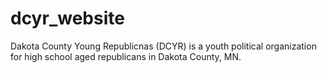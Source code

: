 # dcyr_website

Dakota County Young Republicnas (DCYR) is a youth political organization for high school aged republicans in Dakota County, MN.
